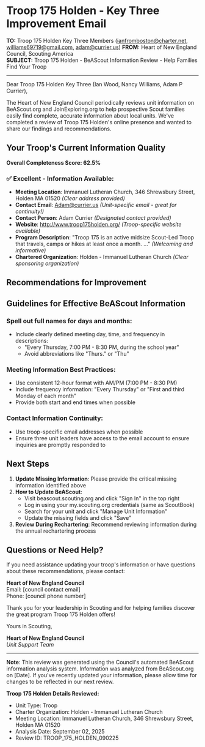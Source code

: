 # Troop 175 Holden - Key Three Improvement Email

**TO:** Troop 175 Holden Key Three Members (ianfromboston@charter.net, williams69719@gmail.com, adam@currier.us)
**FROM:** Heart of New England Council, Scouting America  
**SUBJECT:** Troop 175 Holden - BeAScout Information Review - Help Families Find Your Troop  

---

Dear Troop 175 Holden Key Three (Ian Wood, Nancy  Williams, Adam P Currier),

The Heart of New England Council periodically reviews unit information on BeAScout.org and JoinExploring.org to help prospective Scout families easily find complete, accurate information about local units. We've completed a review of Troop 175 Holden's online presence and wanted to share our findings and recommendations.

## Your Troop's Current Information Quality

**Overall Completeness Score: 62.5%**



### ✅ **Excellent - Information Available:**
- **Meeting Location**: Immanuel Lutheran Church, 346 Shrewsbury Street, Holden MA 01520 *(Clear address provided)*
- **Contact Email**: Adam@currier.us *(Unit-specific email - great for continuity!)*
- **Contact Person**: Adam Currier *(Designated contact provided)*
- **Website**: http://www.troop175holden.org/ *(Troop-specific website available)*
- **Program Description**: "Troop 175 is an active midsize Scout-Led Troop that travels, camps or hikes at least once a month.  ..." *(Welcoming and informative)*
- **Chartered Organization**: Holden - Immanuel Lutheran Church *(Clear sponsoring organization)*

## Recommendations for Improvement



## Guidelines for Effective BeAScout Information

### **Spell out full names for days and months:**
- Include clearly defined meeting day, time, and frequency in descriptions:
  - "Every Thursday, 7:00 PM - 8:30 PM, during the school year"
  - Avoid abbreviations like "Thurs." or "Thu"

### **Meeting Information Best Practices:**
- Use consistent 12-hour format with AM/PM (7:00 PM - 8:30 PM)
- Include frequency information: "Every Thursday" or "First and third Monday of each month"
- Provide both start and end times when possible

### **Contact Information Continuity:**
- Use troop-specific email addresses when possible
- Ensure three unit leaders have access to the email account to ensure inquiries are promptly responded to

## Next Steps

1. **Update Missing Information**: Please provide the critical missing information identified above
2. **How to Update BeAScout**: 
   - Visit beascout.scouting.org and click "Sign In" in the top right
   - Log in using your my.scouting.org credentials (same as ScoutBook)
   - Search for your unit and click "Manage Unit Information"
   - Update the missing fields and click "Save"
3. **Review During Rechartering**: Recommend reviewing information during the annual rechartering process

## Questions or Need Help?

If you need assistance updating your troop's information or have questions about these recommendations, please contact:

**Heart of New England Council**  
Email: [council contact email]  
Phone: [council phone number]

Thank you for your leadership in Scouting and for helping families discover the great program Troop 175 Holden offers!

Yours in Scouting,

**Heart of New England Council**  
*Unit Support Team*

---

**Note**: This review was generated using the Council's automated BeAScout information analysis system. Information was analyzed from BeAScout.org on [Date]. If you've recently updated your information, please allow time for changes to be reflected in our next review.

**Troop 175 Holden Details Reviewed:**
- Unit Type: Troop
- Charter Organization: Holden - Immanuel Lutheran Church  
- Meeting Location: Immanuel Lutheran Church, 346 Shrewsbury Street, Holden MA 01520
- Analysis Date: September 02, 2025
- Review ID: TROOP_175_HOLDEN_090225